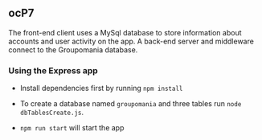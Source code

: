 ## ocP7 

The front-end client uses a MySql database to store information about accounts
and user activity on the app.
A back-end server and middleware connect to the Groupomania database.

### Using the Express app

* Install dependencies first by running `npm install`

* To create a database named `groupomania` and three tables run `node dbTablesCreate.js`.
    
* `npm run start` will start the app 